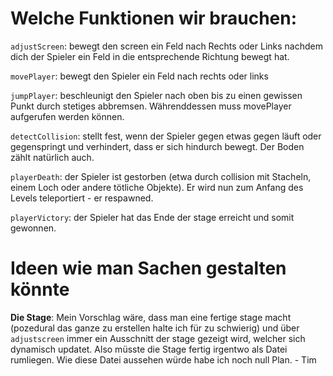 # Welche Funktionen wir brauchen:


```adjustScreen```: bewegt den screen ein Feld nach Rechts oder Links nachdem dich der Spieler ein Feld in die entsprechende Richtung bewegt hat.

```movePlayer```: bewegt den Spieler ein Feld nach rechts oder links

```jumpPlayer```: beschleunigt den Spieler nach oben bis zu einen gewissen Punkt durch stetiges abbremsen. Währenddessen muss movePlayer aufgerufen werden können.

```detectCollision```: stellt fest, wenn der Spieler gegen etwas gegen läuft oder gegenspringt und verhindert, dass er sich hindurch bewegt. Der Boden zählt natürlich auch.

```playerDeath```: der Spieler ist gestorben (etwa durch collision mit Stacheln, einem Loch oder andere tötliche Objekte). Er wird nun zum Anfang des Levels teleportiert - er respawned.

```playerVictory```: der Spieler hat das Ende der stage erreicht und somit gewonnen.


# Ideen wie man Sachen gestalten könnte

**Die Stage**: Mein Vorschlag wäre, dass man eine fertige stage macht (pozedural das ganze zu erstellen halte ich für zu schwierig) und über `adjustscreen` immer ein Ausschnitt der stage gezeigt wird, welcher sich dynamisch updatet. Also müsste die Stage fertig irgentwo als Datei rumliegen. Wie diese Datei aussehen würde habe ich noch null Plan. - Tim
